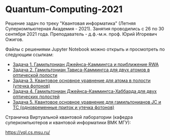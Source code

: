 # Quantum-Computing-2021

Решение задач по треку "Квантовая информатика" (Летняя Суперкомпьютерная Академия - 2021).
Занятия проводились с 26 по 30 сентября 2021 года. Преподаватель - д.ф.-м.н. проф. Юрий Игоревич Ожигов.

Файлы с решениями Jupyter Notebook можно открыть и просмотреть по следующим ссылкам:

- [Задача 1. Гамильтониан Джейнса-Каммингса и приближение RWA](https://nbviewer.jupyter.org/github/aoleynichenko/Quantum-Computing-2021/blob/main/1%20-%20JC%20and%20JC-RWA%20Hamiltonians.ipynb)
- [Задача 2. Гамильтониан Тависа-Каммингса для двух атомов в оптической полости](https://nbviewer.jupyter.org/github/aoleynichenko/Quantum-Computing-2021/blob/main/2%20-%20TC%20Hamiltonian%20for%20two%20atoms.ipynb)
- [Задача 3. Квантовое основное уравнение для атома в полости (утечка фотонов)](https://nbviewer.jupyter.org/github/aoleynichenko/Quantum-Computing-2021/blob/main/3%20-%20Quantum%20master%20equation%20for%20the%20JC%20Hamiltonian.ipynb)
- [Задача 4. Гамильтониан Джейнса-Каммингса-Хаббарда для двух оптических полостей](https://nbviewer.jupyter.org/github/aoleynichenko/Quantum-Computing-2021/blob/main/4%20-%20JCH%20Hamiltonian%20for%20two%20cavities.ipynb)
- [Задача 5. Квантовое основное уравнение для гамильтонианов JC и TC (одновременные приток и утечка фотонов)](https://nbviewer.jupyter.org/github/aoleynichenko/Quantum-Computing-2021/blob/main/5%20-%20Quantum%20master%20equation%20with%20in-flow%20and%20out-flow.ipynb)

Страничка Виртуальной квантовой лаборатории (кафедра суперкомпьютеров и квантовой информатики ВМК МГУ):

https://vql.cs.msu.ru/

